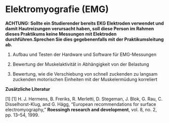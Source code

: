 # **Elektromyografie (EMG)**

**ACHTUNG: Sollte ein Studierender bereits EKG Elektroden verwendet und damit Hautreizungen verursacht haben, soll diese Person im Rahmen dieses Praktikums keine Messungen mit Elektroden durchführen.Sprechen Sie dies gegebenenfalls mit der Praktikumsleitung ab.**

1. Aufbau und Testen der Hardware und Software für EMG-Messungen

2. Bewertung der Muskelaktivität in Abhängigkeit von der Belastung

3. Bewertung, wie die Verschiebung von schnell zuckenden zu langsam
zuckenden motorischen Einheiten mit der Muskelermüdung korreliert

**Zusätzliche Literatur**


<a id="1">[1]</a> 
[1] H. J. Hermens, B. Freriks, R. Merletti, D. Stegeman, J. Blok, G. Rau,
C. Disselhorst-Klug, and G. Hägg, “European recommendations for surface
electromyography,” **Roessingh research and development**, vol. 8, no. 2,
pp. 13–54, 1999.